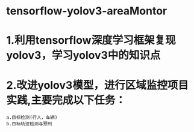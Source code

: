 # tensorflow-yolov3-areaMontor

# 1.利用tensorflow深度学习框架复现yolov3，学习yolov3中的知识点
# 2.改进yolov3模型，进行区域监控项目实践,主要完成以下任务：
    a.目标检测(行人，车辆)
    b.目标轨迹检测与预判
